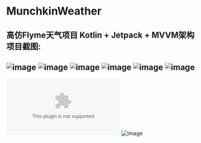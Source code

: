 # MunchkinWeather
高仿Flyme天气项目 Kotlin + Jetpack + MVVM架构
项目截图:  
-------------------------------------------------------------------------------------
![image](https://github.com/uzmakinaruto/MunchkinWeather/blob/master/screenshot/screenshot_01.jpg)
![image](https://github.com/uzmakinaruto/MunchkinWeather/blob/master/screenshot/screenshot_02.jpg)
![image](https://github.com/uzmakinaruto/MunchkinWeather/blob/master/screenshot/screenshot_03.jpg)
![image](https://github.com/uzmakinaruto/MunchkinWeather/blob/master/screenshot/screenshot_04.jpg)
![image](https://github.com/uzmakinaruto/MunchkinWeather/blob/master/screenshot/screenshot_05.jpg)
![image](https://github.com/uzmakinaruto/MunchkinWeather/blob/master/screenshot/screenshot_06.jpg)
-------------------------------------------------------------------------------------
![APK下载](https://github.com/uzmakinaruto/MunchkinWeather/raw/master/app-release.apk)
![image](https://github.com/uzmakinaruto/MunchkinWeather/blob/master/QRCODE.png)

